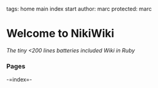 tags: home main index start
author: marc
protected: marc

# Welcome to NikiWiki
_The tiny <200 lines batteries included Wiki in Ruby_


### Pages

-=index=-
